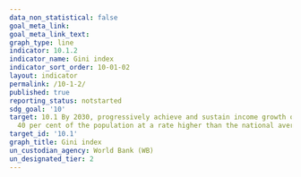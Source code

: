 ```yaml
---
data_non_statistical: false
goal_meta_link: 
goal_meta_link_text: 
graph_type: line
indicator: 10.1.2
indicator_name: Gini index
indicator_sort_order: 10-01-02
layout: indicator
permalink: /10-1-2/
published: true
reporting_status: notstarted
sdg_goal: '10'
target: 10.1 By 2030, progressively achieve and sustain income growth of the bottom
  40 per cent of the population at a rate higher than the national average
target_id: '10.1'
graph_title: Gini index
un_custodian_agency: World Bank (WB)
un_designated_tier: 2
---
```

